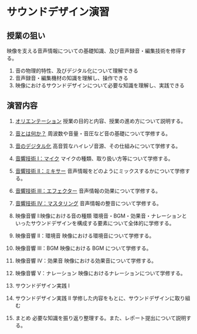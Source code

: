 # サウンドデザイン演習

## 授業の狙い

映像を支える音声情報についての基礎知識、及び音声録音・編集技術を修得する。

1. 音の物理的特性、及びデジタル化について理解できる
2. 音声録音・編集機材の知識を理解し、操作できる
3. 映像におけるサウンドデザインについて必要な知識を理解し、実践できる

## 演習内容

1. [オリエンテーション](sd_01.md)
   授業の目的と内容、授業の進め方について説明する。

2. [音とは何か？](sd_02.md)
   周波数や音量・音圧など音の基礎について学修する。

3. [音のデジタル化](sd_03.md)
   高音質なハイレゾ音源、その仕組みについて学修する。

4. [音響技術 I：マイク](sd_04.md)
   マイクの種類、取り扱い方等について学修する。

5. [音響技術 II：ミキサー](sd_05.md)
   音声情報をどのようにミックスするかについて学修する。

6. [音響技術 III：エフェクター](sd_06.md)
   音声情報の効果について学修する。

7. [音響技術 IV：マスタリング](sd_07.md)
   音声情報の整音について学修する。

8. 映像音響 I:映像における音の種類
   環境音・BGM・効果音・ナレーションといったサウンドデザインを構成する要素について全体的に学修する。

9. 映像音響 II：環境音
   映像における環境音について学修する。

10. 映像音響 III：BGM
    映像における BGM について学修する。

11. 映像音響 IV：効果音
    映像における効果音について学修する。

12. 映像音響 V：ナレーション
    映像におけるナレーションについて学修する。

13. サウンドデザイン実践 I
14. サウンドデザイン実践 II
    学修した内容をもとに、サウンドデザインに取り組む

15. まとめ
    必要な知識を振り返り整理する。また、レポート提出について説明する。
